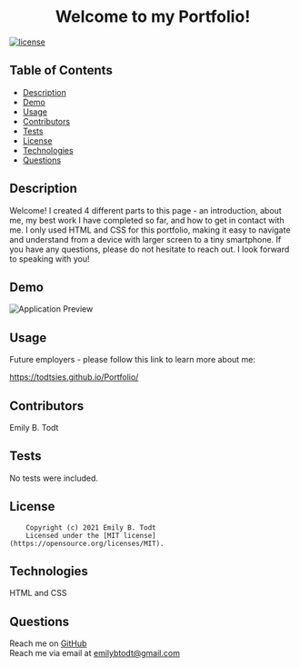 <h1 align="center">Welcome to my Portfolio!</h1>

  [![license](https://img.shields.io/static/v1?label=license&message=MIT&color=yellow)](https://opensource.org/licenses/MIT)


## Table of Contents

  - [Description](#description)
  - [Demo](#demo)
  - [Usage](#usage)
  - [Contributors](#contributors)
  - [Tests](#tests)
  - [License](#license)
  - [Technologies](#technologies)
  - [Questions](#questions)

  
  ## Description
  Welcome! I created 4 different parts to this page - an introduction, about me, my best work I have completed so far, and how to get in contact with me. I only used HTML and CSS for this portfolio, making it easy to navigate and understand from a device with larger screen to a tiny smartphone. If you have any questions, please do not hesitate to reach out. I look forward to speaking with you!
  
  ## Demo

  ![Application Preview](assets/img/Todt-alDeveloper.gif)
  
 
  ## Usage
  Future employers - please follow this link to learn more about me: 
  
  https://todtsies.github.io/Portfolio/

  ## Contributors
  Emily B. Todt

  ## Tests
  No tests were included.

  ## License
  
        Copyright (c) 2021 Emily B. Todt 
        Licensed under the [MIT license](https://opensource.org/licenses/MIT).
      

  ## Technologies
  HTML and CSS

  ## Questions
  Reach me on [GitHub](https://www.github.com/todtsies)  
  Reach me via email at <emilybtodt@gmail.com>

